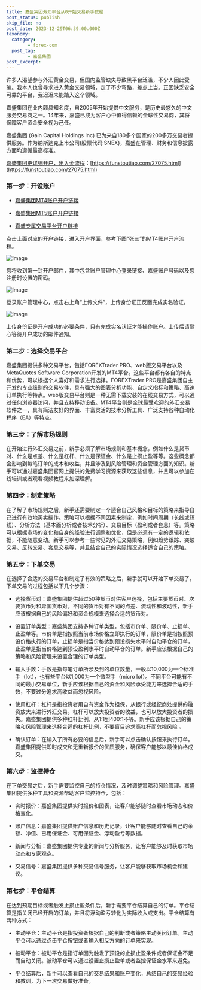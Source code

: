 ```yaml
---
title: 嘉盛集团外汇平台从0开始交易新手教程
post_status: publish
skip_file: no
post_date: 2023-12-29T06:39:00.000Z
taxonomy:
  category:
        - forex-com
  post_tag:
        - 嘉盛集团
post_excerpt: 
---
```

许多人渴望参与外汇黄金交易，但国内监管缺失导致黑平台泛滥，不少人因此受骗。我本人也曾寻求进入黄金交易领域，走了不少弯路，差点上当。正因缺乏安全可靠的平台，我迟迟未能踏入这个领域。

嘉盛集团在业内颇具知名度，自2005年开始提供中文服务，是历史最悠久的中文服务交易商之一。14年来，嘉盛已成为客户心中值得信赖的全球性交易商，其将保障客户资金安全视为己任。

嘉盛集团 (Gain Capital Holdings Inc) 已为来自180多个国家的200多万交易者提供服务。作为纳斯达克上市公司(股票代码:SNEX)，嘉盛在管理、财务和信息披露方面均遵循最高标准。

[嘉盛集团更详细开户，出入金流程](https://funstoutiao.com/27075.html)：[https://funstoutiao.com/27075.html](https://funstoutiao.com/27075.html)

### 第一步：开设账户

* [嘉盛集团MT4账户开户链接](https://s.ssgg.net/jsmt4)

* [嘉盛集团MT5账户开户链接](https://s.ssgg.net/jsmt5)

* [嘉盛专属交易平台开户链接](https://s.ssgg.net/js)

点击上面对应的开户链接，进入开户界面，参考下图“张三”的MT4账户开户流程。

![Image](https://prod-files-secure.s3.us-west-2.amazonaws.com/39ed1227-6d7d-4570-be36-9ccd4a2c4241/7a167aea-686b-400d-af59-4e18eb607a40/640.png?X-Amz-Algorithm=AWS4-HMAC-SHA256&X-Amz-Content-Sha256=UNSIGNED-PAYLOAD&X-Amz-Credential=ASIAZI2LB4664XD4DKR2%2F20250910%2Fus-west-2%2Fs3%2Faws4_request&X-Amz-Date=20250910T041309Z&X-Amz-Expires=3600&X-Amz-Security-Token=IQoJb3JpZ2luX2VjEHoaCXVzLXdlc3QtMiJHMEUCIAshZyaPFZ8Wr2Q0VnFaFUW%2BOiVFA5VIL7Bfq%2BzF1NxmAiEA3eioO54aGp0Ot3taUCbmJwvWJP2wwFIh7LqSJetyImMqiAQI4%2F%2F%2F%2F%2F%2F%2F%2F%2F%2F%2FARAAGgw2Mzc0MjMxODM4MDUiDK7QWjcaWfOhavFynCrcA9%2BI%2BrRTRwJCwriFyPffOSEpY%2FhO7nzXA76mzt%2FoY%2B2l7pZpcXXH5RjY95oR1J5C8IN%2F3OOVk0xp2QcsvN2iDL3kMHVTqbtNNnOzZFbzb%2FI%2B1YRzRgS3SvGW7IxMZ8zWZS0M4t7hyE%2BbknSGo4gaqvANy2C4jlxNfIMaZf12w4l%2FyvnJ0FWy%2F7IfBxsA3z%2Fax5l4smgSFgKhgjHAmV4UOnGBGVGfqiWiKazMhw8%2Fs%2FZZBQVsEYBiPA3BGCI%2B7v2PhirbP0X9wcmhuheiG2mj6ewQtL2aH1Xlpw%2BuY3WZeNaVzfWPNn6alLk504v0VOjYkxzDhAr8aOJhjmXVgTQZSXeT0ak9p%2FKO1AYuj7TD1UkhkP0sQF3Ii5h0p9DlUVxHWROiNOeO6geq9k%2FHLwhXuq9tOAdv9v%2BE9WMULek7sSC2dtxE1bobyxqrklP9PeHwLXu9uTKmuMWllWS1k7ooid25ZizeK6I%2FF64mmsXNyl5OEJ0PlF6Z6gEtQiNcvz%2BkqUtcxEyJ%2FN7BNqBk33rlo%2FkAVDKhUpIVuj7coxV7Y1MoMndbo9O0r9cR7muPANe2%2F9ciVLjwZ0NoIqE1PqNUFQ0tZlO3ECCIhzo4092rNCaqG2%2F9H%2F5zSzVZIUa3MIi1g8YGOqUBgSCfZHgLwy1O4frnYlHNRQgY2bq%2B0%2F1Yhu%2BF7Gj6F%2Fa3X0ApTi7xmVV2CtiompMncOXsoH1oT%2Bdf%2BEsjymhk5yRRXle%2BrWQgx5tSMnZh%2BXyYgqpL0rAhRxsQHdVm151P%2BjIpBj%2B11f9ekp3vXcJRjtKUw29qZb%2FbuWTWSWMqcyCNyumhG4lJwEK4iM4D1wZ4vjwl3r5Q%2F7GxZH%2FajuMwUlHUI30C&X-Amz-Signature=d5592d5517e4cbbef76e5f5c6bfb2da2ce816a87b9aa2b0357bbfbd3c7e9f802&X-Amz-SignedHeaders=host&x-amz-checksum-mode=ENABLED&x-id=GetObject)

您将收到第一封开户邮件，其中包含账户管理中心登录链接、嘉盛账户号码以及您注册时设置的密码。

![Image](https://prod-files-secure.s3.us-west-2.amazonaws.com/39ed1227-6d7d-4570-be36-9ccd4a2c4241/eaa1c6b3-2877-4284-a0e1-530e222c27fb/image.png?X-Amz-Algorithm=AWS4-HMAC-SHA256&X-Amz-Content-Sha256=UNSIGNED-PAYLOAD&X-Amz-Credential=ASIAZI2LB4664XD4DKR2%2F20250910%2Fus-west-2%2Fs3%2Faws4_request&X-Amz-Date=20250910T041309Z&X-Amz-Expires=3600&X-Amz-Security-Token=IQoJb3JpZ2luX2VjEHoaCXVzLXdlc3QtMiJHMEUCIAshZyaPFZ8Wr2Q0VnFaFUW%2BOiVFA5VIL7Bfq%2BzF1NxmAiEA3eioO54aGp0Ot3taUCbmJwvWJP2wwFIh7LqSJetyImMqiAQI4%2F%2F%2F%2F%2F%2F%2F%2F%2F%2F%2FARAAGgw2Mzc0MjMxODM4MDUiDK7QWjcaWfOhavFynCrcA9%2BI%2BrRTRwJCwriFyPffOSEpY%2FhO7nzXA76mzt%2FoY%2B2l7pZpcXXH5RjY95oR1J5C8IN%2F3OOVk0xp2QcsvN2iDL3kMHVTqbtNNnOzZFbzb%2FI%2B1YRzRgS3SvGW7IxMZ8zWZS0M4t7hyE%2BbknSGo4gaqvANy2C4jlxNfIMaZf12w4l%2FyvnJ0FWy%2F7IfBxsA3z%2Fax5l4smgSFgKhgjHAmV4UOnGBGVGfqiWiKazMhw8%2Fs%2FZZBQVsEYBiPA3BGCI%2B7v2PhirbP0X9wcmhuheiG2mj6ewQtL2aH1Xlpw%2BuY3WZeNaVzfWPNn6alLk504v0VOjYkxzDhAr8aOJhjmXVgTQZSXeT0ak9p%2FKO1AYuj7TD1UkhkP0sQF3Ii5h0p9DlUVxHWROiNOeO6geq9k%2FHLwhXuq9tOAdv9v%2BE9WMULek7sSC2dtxE1bobyxqrklP9PeHwLXu9uTKmuMWllWS1k7ooid25ZizeK6I%2FF64mmsXNyl5OEJ0PlF6Z6gEtQiNcvz%2BkqUtcxEyJ%2FN7BNqBk33rlo%2FkAVDKhUpIVuj7coxV7Y1MoMndbo9O0r9cR7muPANe2%2F9ciVLjwZ0NoIqE1PqNUFQ0tZlO3ECCIhzo4092rNCaqG2%2F9H%2F5zSzVZIUa3MIi1g8YGOqUBgSCfZHgLwy1O4frnYlHNRQgY2bq%2B0%2F1Yhu%2BF7Gj6F%2Fa3X0ApTi7xmVV2CtiompMncOXsoH1oT%2Bdf%2BEsjymhk5yRRXle%2BrWQgx5tSMnZh%2BXyYgqpL0rAhRxsQHdVm151P%2BjIpBj%2B11f9ekp3vXcJRjtKUw29qZb%2FbuWTWSWMqcyCNyumhG4lJwEK4iM4D1wZ4vjwl3r5Q%2F7GxZH%2FajuMwUlHUI30C&X-Amz-Signature=0c49c3d7906f2c38f566e5b9b3ad58856ddd72cb876aaba82c7bb8f22d8eb11c&X-Amz-SignedHeaders=host&x-amz-checksum-mode=ENABLED&x-id=GetObject)

登录账户管理中心，点击右上角“上传文件”，上传身份证正反面完成实名验证。

![Image](https://prod-files-secure.s3.us-west-2.amazonaws.com/39ed1227-6d7d-4570-be36-9ccd4a2c4241/54090639-09fc-46b4-a135-e0289f707147/image.png?X-Amz-Algorithm=AWS4-HMAC-SHA256&X-Amz-Content-Sha256=UNSIGNED-PAYLOAD&X-Amz-Credential=ASIAZI2LB4664XD4DKR2%2F20250910%2Fus-west-2%2Fs3%2Faws4_request&X-Amz-Date=20250910T041309Z&X-Amz-Expires=3600&X-Amz-Security-Token=IQoJb3JpZ2luX2VjEHoaCXVzLXdlc3QtMiJHMEUCIAshZyaPFZ8Wr2Q0VnFaFUW%2BOiVFA5VIL7Bfq%2BzF1NxmAiEA3eioO54aGp0Ot3taUCbmJwvWJP2wwFIh7LqSJetyImMqiAQI4%2F%2F%2F%2F%2F%2F%2F%2F%2F%2F%2FARAAGgw2Mzc0MjMxODM4MDUiDK7QWjcaWfOhavFynCrcA9%2BI%2BrRTRwJCwriFyPffOSEpY%2FhO7nzXA76mzt%2FoY%2B2l7pZpcXXH5RjY95oR1J5C8IN%2F3OOVk0xp2QcsvN2iDL3kMHVTqbtNNnOzZFbzb%2FI%2B1YRzRgS3SvGW7IxMZ8zWZS0M4t7hyE%2BbknSGo4gaqvANy2C4jlxNfIMaZf12w4l%2FyvnJ0FWy%2F7IfBxsA3z%2Fax5l4smgSFgKhgjHAmV4UOnGBGVGfqiWiKazMhw8%2Fs%2FZZBQVsEYBiPA3BGCI%2B7v2PhirbP0X9wcmhuheiG2mj6ewQtL2aH1Xlpw%2BuY3WZeNaVzfWPNn6alLk504v0VOjYkxzDhAr8aOJhjmXVgTQZSXeT0ak9p%2FKO1AYuj7TD1UkhkP0sQF3Ii5h0p9DlUVxHWROiNOeO6geq9k%2FHLwhXuq9tOAdv9v%2BE9WMULek7sSC2dtxE1bobyxqrklP9PeHwLXu9uTKmuMWllWS1k7ooid25ZizeK6I%2FF64mmsXNyl5OEJ0PlF6Z6gEtQiNcvz%2BkqUtcxEyJ%2FN7BNqBk33rlo%2FkAVDKhUpIVuj7coxV7Y1MoMndbo9O0r9cR7muPANe2%2F9ciVLjwZ0NoIqE1PqNUFQ0tZlO3ECCIhzo4092rNCaqG2%2F9H%2F5zSzVZIUa3MIi1g8YGOqUBgSCfZHgLwy1O4frnYlHNRQgY2bq%2B0%2F1Yhu%2BF7Gj6F%2Fa3X0ApTi7xmVV2CtiompMncOXsoH1oT%2Bdf%2BEsjymhk5yRRXle%2BrWQgx5tSMnZh%2BXyYgqpL0rAhRxsQHdVm151P%2BjIpBj%2B11f9ekp3vXcJRjtKUw29qZb%2FbuWTWSWMqcyCNyumhG4lJwEK4iM4D1wZ4vjwl3r5Q%2F7GxZH%2FajuMwUlHUI30C&X-Amz-Signature=fba5195047cdc0c741ac5a7a2993df37b766944f50e2dc11f01f95b93c7df19c&X-Amz-SignedHeaders=host&x-amz-checksum-mode=ENABLED&x-id=GetObject)

上传身份证是开户成功的必要条件，只有完成实名认证才能操作账户。上传后请耐心等待开户成功的邮件通知。

### 第二步：选择交易平台

嘉盛集团提供多种交易平台，包括FOREXTrader PRO、web版交易平台以及MetaQuotes Software Corporation开发的MT4平台。这些平台都有各自的特点和优势，可以根据个人喜好和需求进行选择。FOREXTrader PRO是嘉盛集团自主开发的专业级别的交易软件，具有强大的图表分析功能、自定义指标和策略、高速订单执行等特点。web版交易平台则是一种无需下载安装的在线交易方式，可以通过任何浏览器访问，并且支持移动设备。MT4平台则是全球最受欢迎的外汇交易软件之一，具有简洁友好的界面、丰富灵活的技术分析工具、广泛支持各种自动化程序（EA）等特点。

### 第三步：了解市场规则

在开始进行外汇交易之前，新手必须了解市场规则和基本概念，例如什么是货币对、什么是点差、什么是杠杆、什么是保证金、什么是止损止盈等等。这些概念都会影响到每笔订单的成本和收益，并且涉及到风险管理和资金管理方面的知识。新手可以通过嘉盛集团官网上提供的免费学习资源来获取这些信息，并且可以参加在线培训或者观看视频教程来加深理解。

### 第四步：制定策略

在了解了市场规则之后，新手还需要制定一个适合自己风格和目标的策略来指导自己进行有效地买卖操作。策略可以根据不同因素来制定，例如时间周期（长线或短线）、分析方法（基本面分析或者技术分析）、交易目标（盈利或者套息）等。策略可以根据市场的变化和自身的经验进行调整和优化，但是必须有一定的逻辑和依据，不能随意变动。新手可以参考一些常见的外汇交易策略，例如趋势跟踪、突破交易、反转交易、套息交易等，并且结合自己的实际情况选择适合自己的策略。

### 第五步：下单交易

在选择了合适的交易平台和制定了有效的策略之后，新手就可以开始下单交易了。下单交易的过程包括以下几个步骤：

* 选择货币对：嘉盛集团提供超过50种货币对供客户选择，包括主要货币对、次要货币对和异国货币对。不同的货币对有不同的点差、流动性和波动性，新手应该根据自己的风险偏好和资金规模来选择合适的货币对。

* 设置订单类型：嘉盛集团支持多种订单类型，包括市价单、限价单、止损单、止盈单等。市价单是指按照当前市场价格立即执行的订单，限价单是指按照预设价格执行的订单，止损单是指当价格达到预设损失水平时自动平仓的订单，止盈单是指当价格达到预设盈利水平时自动平仓的订单。新手应该根据自己的策略和风险管理来设置合理的订单类型。

* 输入手数：手数是指每笔订单所涉及到的单位数量，一般以10,000为一个标准手（lot），也有些平台以1,000为一个微型手（micro lot）。不同平台可能有不同的最小交易单位，新手应该根据自己的资金和风险承受能力来选择合适的手数，不要过分追求高收益而忽视风险。

* 使用杠杆：杠杆是指投资者用自有资金作为担保，从银行或经纪商处提供的融资放大来进行外汇交易。杠杆可以放大投资者的收益，也可以放大投资者的损失。嘉盛集团提供多种杠杆比例，从1:1到400:1不等。新手应该根据自己的策略和风险管理来选择合适的杠杆比例，不要盲目追求高杠杆而忽视风险 。

* 确认订单：在输入了所有必要的信息后，新手可以点击确认按钮来执行订单。嘉盛集团提供即时成交和无重新报价的优质服务，确保客户能够以最佳价格成交。

### 第六步：监控持仓

在下单交易之后，新手需要监控自己的持仓情况，及时调整策略和风险管理。嘉盛集团提供多种工具和资源帮助客户监控持仓，包括：

* 实时报价：嘉盛集团提供实时报价和图表，让客户能够随时查看市场动态和价格变化。

* 账户信息：嘉盛集团提供账户信息和历史记录，让客户能够随时查看自己的余额、净值、已用保证金、可用保证金、浮动盈亏等数据。

* 新闻与分析：嘉盛集团提供专业的新闻与分析服务，让客户能够及时获取市场动态和专家观点。

* 交易信号：嘉盛集团提供多种交易信号服务，让客户能够获取市场机会和建议。

### 第七步：平仓结算

在达到预期目标或者触发止损止盈条件后，新手需要平仓结算自己的订单。平仓结算是指关闭已经开启的订单，并且将浮动盈亏转化为实际收入或支出。平仓结算有两种方式：

* 主动平仓：主动平仓是指投资者根据自己的判断或者策略主动关闭订单。主动平仓可以通过点击平仓按钮或者输入相反方向的订单来实现。

* 被动平仓：被动平仓是指订单因为触发了预设的止损止盈条件或者保证金不足而自动关闭。被动平仓可以通过设置止损止盈单或者监控保证金水平来避免。

* 平仓结算后，新手可以查看自己的交易结果和账户变化，总结自己的交易经验和教训，为下一次交易做好准备。